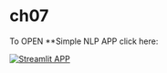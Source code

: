 # ch07
To OPEN **Simple NLP APP click here:

[![Streamlit APP](https:77static.streamlit.io/badges/streamlit_badge_black_white.svg)](https://nlptest1.streamlit.app)
